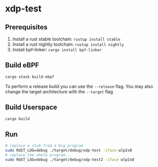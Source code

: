# xdp-test

## Prerequisites

1. Install a rust stable toolchain: `rustup install stable`
1. Install a rust nightly toolchain: `rustup install nightly`
1. Install bpf-linker: `cargo install bpf-linker`

## Build eBPF

```bash
cargo xtask build-ebpf
```

To perform a release build you can use the `--release` flag.
You may also change the target architecture with the `--target` flag

## Build Userspace

```bash
cargo build
```

## Run

```bash
# replace a stub from a big program
sudo RUST_LOG=debug ./target/debug/xdp-test -iface wlp2s0
# replace the whole program...
sudo RUST_LOG=debug ./target/debug/xdp-test2 -iface wlp2s0
```
